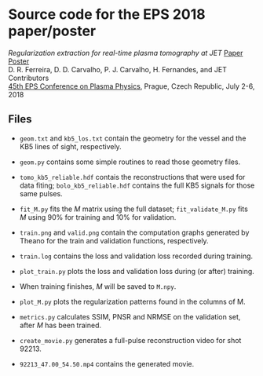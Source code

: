 # Source code for the EPS 2018 paper/poster

_Regularization extraction for real-time plasma tomography at JET_
[Paper](http://web.tecnico.ulisboa.pt/diogo.ferreira/papers/ferreira18regularization.pdf)
[Poster](http://web.tecnico.ulisboa.pt/diogo.ferreira/papers/ferreira18regularization_poster.pdf)  
D. R. Ferreira, D. D. Carvalho, P. J. Carvalho, H. Fernandes, and JET Contributors  
[45th EPS Conference on Plasma Physics](https://eps2018.eli-beams.eu/en/), Prague, Czech Republic, July 2-6, 2018

## Files

* `geom.txt` and `kb5_los.txt` contain the geometry for the vessel and the KB5 lines of sight, respectively.

* `geom.py` contains some simple routines to read those geometry files.

* `tomo_kb5_reliable.hdf` contais the reconstructions that were used for data fiting; `bolo_kb5_reliable.hdf` contains the full KB5 signals for those same pulses.

* `fit_M.py` fits the *M* matrix using the full dataset; `fit_validate_M.py` fits *M* using 90% for training and 10% for validation.

* `train.png` and `valid.png` contain the computation graphs generated by Theano for the train and validation functions, respectively.

* `train.log` contains the loss and validation loss recorded during training.

* `plot_train.py` plots the loss and validation loss during (or after) training.

* When training finishes, *M* will be saved to `M.npy`.

* `plot_M.py` plots the regularization patterns found in the columns of M.

* `metrics.py` calculates SSIM, PNSR and NRMSE on the validation set, after *M* has been trained.

* `create_movie.py` generates a full-pulse reconstruction video for shot 92213.

* `92213_47.00_54.50.mp4` contains the generated movie.
